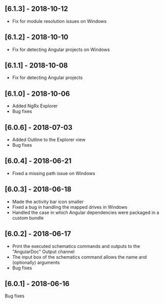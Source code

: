 ## [6.1.3] - 2018-10-12

- Fix for module resolution issues on Windows

## [6.1.2] - 2018-10-10

- Fix for detecting Angular projects on Windows

## [6.1.1] - 2018-10-08

- Fix for detecting Angular projects

## [6.1.0] - 2018-10-06

- Added NgRx Explorer
- Bug fixes

## [6.0.6] - 2018-07-03

- Added Outline to the Explorer view
- Bug fixes

## [6.0.4] - 2018-06-21

- Fixed a missing path issue on Windows 

## [6.0.3] - 2018-06-18

- Made the activity bar icon smaller
- Fixed a bug in handling the mapped drives in Windows
- Handled the case in which Angular dependencies were packaged in a custom bundle

## [6.0.2] - 2018-06-17

- Print the executed schematics commands and outputs to the "AngularDoc" Output channel
- The input box of the schematics command allows the name and (optionally) arguments
- Bug fixes

## [6.0.1] - 2018-06-16

Bug fixes
